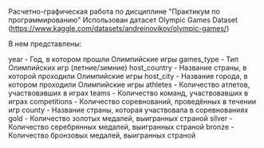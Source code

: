 Расчетно-графическая работа по дисциплине "Практикум по программированию"
Использован датасет Olympic Games Dataset (https://www.kaggle.com/datasets/andreinovikov/olympic-games/)

В нем представлены:

year - Год, в котором прошли Олимпийские игры
games_type - Тип Олимпийских игр (летние/зимние)
host_country - Название страны, в которой проходили Олимпийские игры
host_city - Название города, в котором проходили Олимпийские игры
athletes - Количество атлетов, участвовавших в играх
teams - Количество команд, участвовавших в играх
competitions - Количество соревнований, проведённых в течении игр
county - Название страны, которая участвовала в соревнованиях
gold - Количество золотых медалей, выигранных страной 
silver - Количество серебрянных медалей, выигранных страной
bronze - Количество бронзовых медалей, выигранных страной
